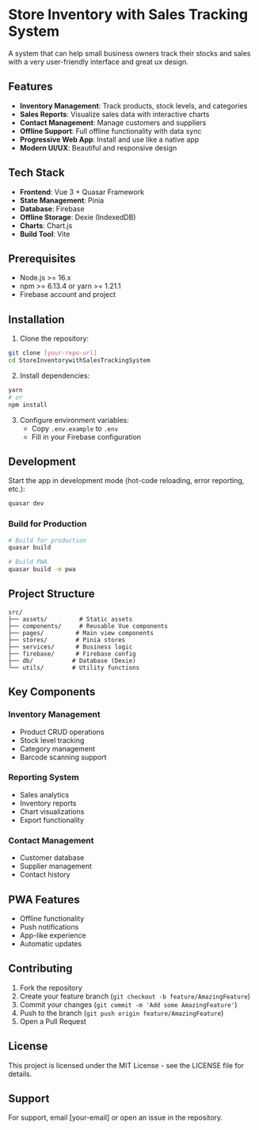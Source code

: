 # Store Inventory with Sales Tracking System
A system that can help small business owners track their stocks and sales with a very user-friendly interface and great ux design.

## Features

- **Inventory Management**: Track products, stock levels, and categories
- **Sales Reports**: Visualize sales data with interactive charts
- **Contact Management**: Manage customers and suppliers
- **Offline Support**: Full offline functionality with data sync
- **Progressive Web App**: Install and use like a native app
- **Modern UI/UX**: Beautiful and responsive design

## Tech Stack

- **Frontend**: Vue 3 + Quasar Framework
- **State Management**: Pinia
- **Database**: Firebase
- **Offline Storage**: Dexie (IndexedDB)
- **Charts**: Chart.js
- **Build Tool**: Vite

## Prerequisites

- Node.js >= 16.x
- npm >= 6.13.4 or yarn >= 1.21.1
- Firebase account and project

## Installation

1. Clone the repository:
```bash
git clone [your-repo-url]
cd StoreInventorywithSalesTrackingSystem
```

2. Install dependencies:
```bash
yarn
# or
npm install
```

3. Configure environment variables:
   - Copy `.env.example` to `.env`
   - Fill in your Firebase configuration

## Development

Start the app in development mode (hot-code reloading, error reporting, etc.):
```bash
quasar dev
```

### Build for Production

```bash
# Build for production
quasar build

# Build PWA
quasar build -m pwa
```

## Project Structure

```
src/
├── assets/         # Static assets
├── components/     # Reusable Vue components
├── pages/         # Main view components
├── stores/        # Pinia stores
├── services/      # Business logic
├── firebase/      # Firebase config
├── db/           # Database (Dexie)
└── utils/        # Utility functions
```

## Key Components

### Inventory Management
- Product CRUD operations
- Stock level tracking
- Category management
- Barcode scanning support

### Reporting System
- Sales analytics
- Inventory reports
- Chart visualizations
- Export functionality

### Contact Management
- Customer database
- Supplier management
- Contact history

## PWA Features

- Offline functionality
- Push notifications
- App-like experience
- Automatic updates

## Contributing

1. Fork the repository
2. Create your feature branch (`git checkout -b feature/AmazingFeature`)
3. Commit your changes (`git commit -m 'Add some AmazingFeature'`)
4. Push to the branch (`git push origin feature/AmazingFeature`)
5. Open a Pull Request

## License

This project is licensed under the MIT License - see the LICENSE file for details.

## Support

For support, email [your-email] or open an issue in the repository.
